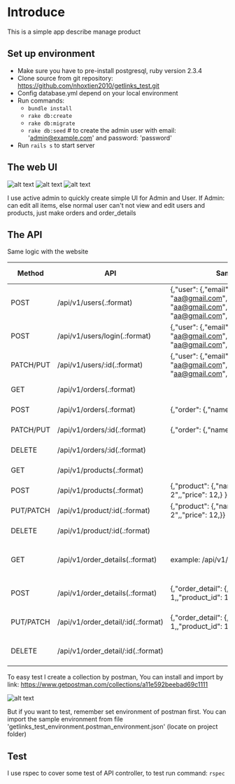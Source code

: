 # Introduce


This is a simple app describe manage product

## Set up environment

* Make sure you have to pre-install postgresql, ruby version 2.3.4
* Clone source from git repository: https://github.com/nhoxtien2010/getlinks_test.git
* Config database.yml depend on your local environment
* Run commands: 
    * `bundle install`
    * `rake db:create`
    * `rake db:migrate`
    * `rake db:seed` # to create the admin user with email: 'admin@example.com' and password: 'password'
* Run `rails s` to start server

## The web UI


![alt text](https://photos.google.com/u/2/share/AF1QipO6DfBK0ckVMXZ9WWik7qQs_ePKQn8lFelD-hc9LtlcGl-Q4IzkaxTdblrJsfQeaA/photo/AF1QipMnCQNw3yYAGAjc3iOZd1vxBLxrViowv6p4Kyi0?key=YTVOZTBfRnJOYlVITFp0QzJnYlVLdGg5SnN3RnJn)
![alt text](https://photos.google.com/u/2/share/AF1QipO6DfBK0ckVMXZ9WWik7qQs_ePKQn8lFelD-hc9LtlcGl-Q4IzkaxTdblrJsfQeaA/photo/AF1QipOUkVi0RU99v6Cy7sKui27PZQyOYUntL0zVPyB3?key=YTVOZTBfRnJOYlVITFp0QzJnYlVLdGg5SnN3RnJn)
![alt text](https://photos.google.com/u/2/share/AF1QipO6DfBK0ckVMXZ9WWik7qQs_ePKQn8lFelD-hc9LtlcGl-Q4IzkaxTdblrJsfQeaA/photo/AF1QipPn5s16XHyFLzFfG3RNIqN1b-1sbSgALMj0-53q?key=YTVOZTBfRnJOYlVITFp0QzJnYlVLdGg5SnN3RnJn)


I use active admin to quickly create simple UI for Admin and User. If Admin: can edit all items, 
else normal user can't not view and edit users and products, just make orders and order_details

## The API

Same logic with the website

| Method    | API                                | Sample params                                                                                                | Description                        | User role |
|-----------|------------------------------------|--------------------------------------------------------------------------------------------------------------|------------------------------------|-----------|
| POST      | /api/v1/users(.:format)            | {,"user": {,"email": "aa@gmail.com",,"password": "aa@gmail.com",,"password_confirmation": "aa@gmail.com",} } | register new user                  | All       |
| POST      | /api/v1/users/login(.:format)      | {,"user": {,"email": "aa@gmail.com",,"password": "aa@gmail.com",}                                            | login                              | All       |
| PATCH/PUT | /api/v1/users/:id(.:format)        | {,"user": {,"email": "aa@gmail.com",,"password": "aa@gmail.com",}                                            | update user                        | Admin     |
| GET       | /api/v1/orders(.:format)           |                                                                                                              | get list of orders                 | All       |
| POST      | /api/v1/orders(.:format)           | {,"order": {,"name": "first order",} }                                                                       | create new order                   | All       |
| PATCH/PUT | /api/v1/orders/:id(.:format)       | {,"order": {,"name": "first order",}}                                                                        | update order                       | All       |
| DELETE    | /api/v1/orders/:id(.:format)       |                                                                                                              | delete order                       | All       |
| GET       | /api/v1/products(.:format)         |                                                                                                              | get list of products               | All       |
| POST      | /api/v1/products(.:format)         | {,"product": {,"name": "Television 2",,"price": 12,} }                                                       | create new product                 | Admin     |
| PUT/PATCH | /api/v1/product/:id(.:format)      | {,"product": {,"name": "Television 2",,"price": 12,}}                                                        | update product                     | Admin     |
| DELETE    | /api/v1/product/:id(.:format)      |                                                                                                              | delete product                     | Admin     |
| GET       | /api/v1/order_details(.:format)    | example: /api/v1/orders_details?order_id=1                                                                   | get list of order details by order | All       |
| POST      | /api/v1/order_details(.:format)    | {,"order_detail": {,"order_id": 1,,"product_id": 1,,"amount": 1,} }                                          | create new order details           | All       |
| PUT/PATCH | /api/v1/order_detail/:id(.:format) | {,"order_detail": {,"order_id": 1,,"product_id": 1,,"amount": 1,}}                                           | update order details               | All       |
| DELETE    | /api/v1/order_detail/:id(.:format) |                                                                                                              | delete order details               | All       |


To easy test I create a collection by postman, You can install and import by link:
https://www.getpostman.com/collections/a11e592beebad69c1111


![alt text](https://photos.google.com/u/2/share/AF1QipO6DfBK0ckVMXZ9WWik7qQs_ePKQn8lFelD-hc9LtlcGl-Q4IzkaxTdblrJsfQeaA/photo/AF1QipOgBeqktB3YUgKA78r4ZPQjYY1I3ffZny8G0_Cx?key=YTVOZTBfRnJOYlVITFp0QzJnYlVLdGg5SnN3RnJn)

But if you want to test, remember set environment of postman first. You can import the sample environment from file 'getlinks_test_environment.postman_environment.json'
(locate on project folder)




## Test

I use rspec to cover some test of API controller, to test run command:  `rspec`


